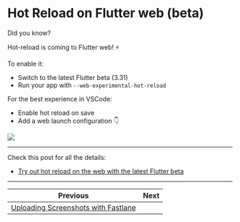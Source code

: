# Hot Reload on Flutter web (beta)

Did you know?

Hot-reload is coming to Flutter web! ⚡️

To enable it:
- Switch to the latest Flutter beta (3.31)
- Run your app with `--web-experimental-hot-reload`

For the best experience in VSCode:
- Enable hot reload on save
- Add a web launch configuration 👇

![](239.gif)

<!--
How to enable hot-reload on Flutter web:
1. Switch to the latest Flutter beta (3.31.0-0.1.pre)
2. Run with --web-experimental-hot-reload

flutter run -d chrome --web-experimental-hot-reload

Extra tips:

- Enable hot reload on save in your VSCode settings

"dart.flutterHotReloadOnSave": "all"

- Add a VSCode launch configuration with these args

"args": [
  "-d",
  "chrome",
  "--web-experimental-hot-reload",
]
-->

---

Check this post for all the details:

- [Try out hot reload on the web with the latest Flutter beta](https://www.reddit.com/r/FlutterDev/comments/1jedakr/try_out_hot_reload_on_the_web_with_the_latest/)

---

| Previous | Next |
| -------- | ---- |
| [Uploading Screenshots with Fastlane](../0238-uploading-screenshots-fastlane/index.md) | |


<!-- TWITTER|https://x.com/biz84/status/1902650525214036347 -->
<!-- LINKEDIN|https://www.linkedin.com/posts/andreabizzotto_did-you-know-hot-reload-is-coming-to-flutter-activity-7308417256906997762-tWeq -->
<!-- BLUESKY|https://bsky.app/profile/codewithandrea.com/post/3lksemfmsbd2y -->



